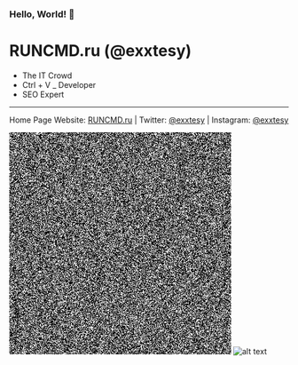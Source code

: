 ### Hello, World! 👋

RUNCMD.ru (@exxtesy)
=======================

- The IT Crowd
- Ctrl + V _ Developer
- SEO Expert

---

Home Page Website: [RUNCMD.ru](https://runcmd.ru "exxtesy's Homepage") | Twitter: [@exxtesy](https://twitter.com/exxtesy "exxtesy's Twitter") | Instagram: [@exxtesy](https://www.instagram.com/exxtesy/ "exxtesy's Instagram")

![hello my name is](https://github.com/runcmdru/runcmdru/blob/main/noise-full.png?raw=true)
![alt text](https://github.com/runcmdru/runcmdru/noise-full.png?raw=true)


